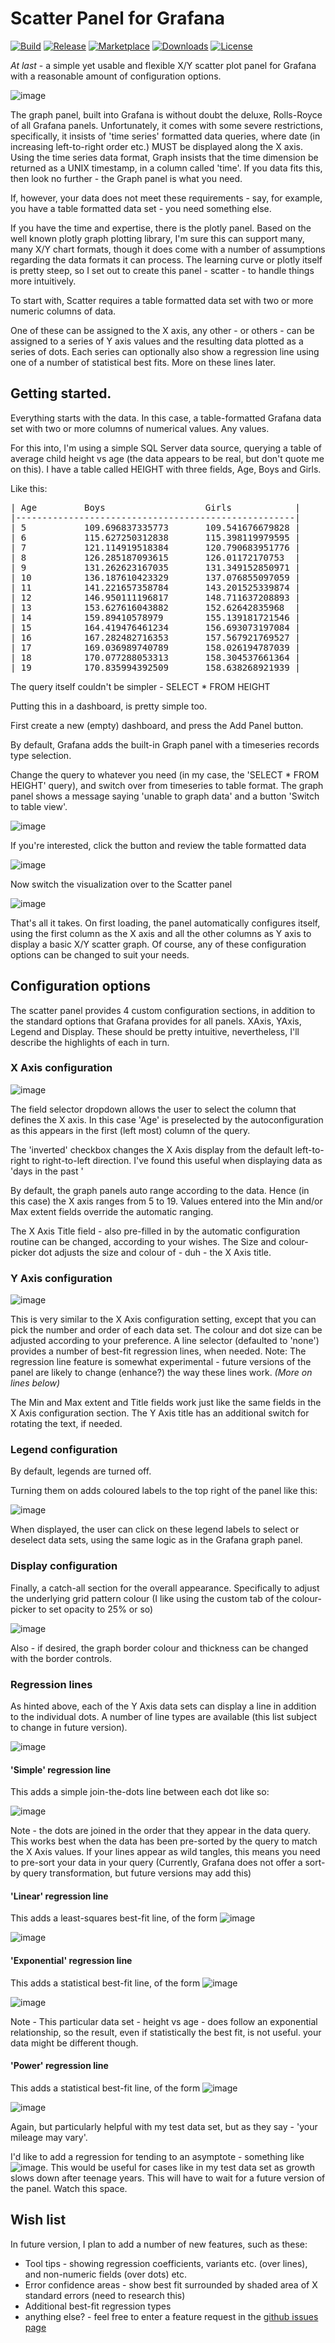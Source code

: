 # Scatter Panel for Grafana

[![Build](https://github.com/michaeldmoore/michaeldmoore-scatter-panel/workflows/CI/badge.svg)](https://github.com/michaeldmoore/michaeldmoore-scatter-panel/actions?query=workflow%3A%22CI%22)
[![Release](https://github.com/michaeldmoore/michaeldmoore-scatter-panel/workflows/Release/badge.svg)](https://github.com/michaeldmoore/michaeldmoore-scatter-panel/actions?query=workflow%3ARelease)
[![Marketplace](https://img.shields.io/badge/dynamic/json?color=orange&label=marketplace&prefix=v&query=%24.items%5B%3F%28%40.slug%20%3D%3D%20%22michaeldmoore-treemap-panel%22%29%5D.version&url=https%3A%2F%2Fgrafana.com%2Fapi%2Fplugins)](https://grafana.com/grafana/plugins/michaeldmoore-treemap-panel)
[![Downloads](https://img.shields.io/badge/dynamic/json?color=orange&label=downloads&query=%24.items%5B%3F%28%40.slug%20%3D%3D%20%22michaeldmoore-treemap-panel%22%29%5D.downloads&url=https%3A%2F%2Fgrafana.com%2Fapi%2Fplugins)](https://grafana.com/grafana/plugins/michaeldmoore-treemap-panel)
[![License](https://img.shields.io/github/license/michaeldmoore/michaeldmoore-scatter-panel)](LICENSE)





*At last* - a simple yet usable and flexible X/Y scatter plot panel for Grafana with a reasonable amount of configuration options.

![image](https://user-images.githubusercontent.com/3724718/103408554-4831c980-4b63-11eb-90de-93074fb76a06.png)

The graph panel, built into Grafana is without doubt the deluxe, Rolls-Royce of all Grafana panels.  Unfortunately, it comes with some severe restrictions, specifically, it insists of 'time series' formatted data queries, where date (in increasing left-to-right order etc.) MUST be displayed along the X axis.  Using the time series data format, Graph insists that the time dimension be returned as a UNIX timestamp, in a column called 'time'.  If you data fits this, then look no further - the Graph panel is what you need.

If, however, your data does not meet these requirements - say, for example, you have a table formatted data set - you need something else.

If you have the time and expertise, there is the plotly panel. Based on the well known plotly graph plotting library, I'm sure this can support many, many X/Y chart formats, though it does come with a number of assumptions regarding the data formats it can process.  The learning curve or plotly itself is pretty steep, so I set out to create this panel - scatter - to handle things more intuitively.

To start with, Scatter requires a table formatted data set with two or more numeric columns of data.

One of these can be assigned to the X axis, any other - or others - can be assigned to a series of Y axis values and the resulting data plotted as a series of dots.  Each series can optionally also show a regression line using one of a number of statistical best fits. More on these lines later.



## Getting started.

Everything starts with the data.  In this case, a table-formatted Grafana data set with two or more columns of numerical values.  Any values.

For this into, I'm using a simple SQL Server data source, querying a table of average child height vs age (the data appears to be real, but don't quote me on this).  I have a table called HEIGHT with three fields, Age, Boys and Girls.  

Like this:
<pre>
| Age         Boys                   Girls            |
|-----------------------------------------------------|
| 5           109.696837335773       109.541676679828 |
| 6           115.627250312838       115.398119979595 |
| 7           121.114919518384       120.790683951776 |
| 8           126.285187093615       126.01172170753  |
| 9           131.262623167035       131.349152850971 |
| 10          136.187610423329       137.076855097059 |
| 11          141.221657358784       143.201525339874 |
| 12          146.950111196817       148.711637208893 |
| 13          153.627616043882       152.62642835968  |
| 14          159.89410578979        155.139181721546 |
| 15          164.419476461234       156.693073197084 |
| 16          167.282482716353       157.567921769527 |
| 17          169.036989740789       158.026194787039 |
| 18          170.077288053313       158.304537661364 |
| 19          170.835994392509       158.638268921939 |
</pre>
The query itself couldn't be simpler - SELECT * FROM HEIGHT



Putting this in a dashboard, is pretty simple too.  

First create a new (empty) dashboard, and press the Add Panel button.

By default, Grafana adds the built-in Graph panel with a timeseries records type selection.

Change the query to whatever you need (in my case, the 'SELECT * FROM HEIGHT' query), and switch over from timeseries to table format.  The graph panel shows a message saying 'unable to graph data' and a button 'Switch to table view'.  

![image](https://user-images.githubusercontent.com/3724718/103420624-8bf2f600-4b98-11eb-9dab-056368c1559a.png)



If you're interested, click the button and review the table formatted data

![image](https://user-images.githubusercontent.com/3724718/103420676-c0ff4880-4b98-11eb-97d5-8bb29c970382.png)





Now switch the visualization over to the Scatter panel

![image](https://user-images.githubusercontent.com/3724718/103424825-dc754e00-4bae-11eb-9444-5361c09265c9.png)

That's all it takes.  On first loading, the panel automatically configures itself, using the first column as the X axis and all the other columns as Y axis to display a basic X/Y scatter graph.  Of course, any of these configuration options can be changed to suit your needs.



## Configuration options

The scatter panel provides 4 custom configuration sections, in addition to the standard options that Grafana provides for all panels.  XAxis, YAxis, Legend and Display.  These should be pretty intuitive, nevertheless, I'll describe the highlights of each in turn.

### X Axis configuration

![image](https://user-images.githubusercontent.com/3724718/103421035-91e9d680-4b9a-11eb-910a-a8de3efc7ce0.png)

The field selector dropdown allows the user to select the column that defines the X axis.  In this case 'Age' is preselected by the autoconfiguration as this appears in the first (left most) column of the query.

The 'inverted' checkbox changes the X Axis display from the default left-to-right to right-to-left direction.  I've found this useful when displaying data as 'days in the past '

By default, the graph panels auto range according to the data.  Hence (in this case) the X axis ranges from 5 to 19.  Values entered into the Min and/or Max extent fields override the automatic ranging. 

The X Axis Title field - also pre-filled in by the automatic configuration routine can be changed, according to your wishes.  The Size and colour-picker dot adjusts the size and colour of - duh - the X Axis title.



### Y Axis configuration

![image](https://user-images.githubusercontent.com/3724718/103421347-2bfe4e80-4b9c-11eb-964d-5664bf0cf5e2.png)

This is very similar to the X Axis configuration setting, except that you can pick the number and order of each data set.  The colour and dot size can be adjusted according to your preference.  A line selector (defaulted to 'none') provides a number of best-fit regression lines, when needed.  Note:  The regression line feature is somewhat experimental - future versions of the panel are likely to change (enhance?) the way these lines work.  *(More on lines below)*

The Min and Max extent and Title fields work just like the same fields in the X Axis configuration section.  The Y Axis title has an additional switch for rotating the text,  if needed.



### Legend configuration

By default, legends are turned off.

Turning them on adds coloured labels to the top right of the panel like this:

![image](https://user-images.githubusercontent.com/3724718/103421666-d75bd300-4b9d-11eb-9d1b-d83c6db33e5b.png)

When displayed, the user can click on these legend labels to select or deselect data sets, using the same logic as in the Grafana graph panel.



### Display configuration

Finally, a catch-all section for the overall appearance.  Specifically to adjust the underlying grid pattern colour (I like using the custom tab of the colour-picker to set opacity to 25% or so) 

![image](https://user-images.githubusercontent.com/3724718/103421813-9b753d80-4b9e-11eb-832e-f66a5e7bef36.png)

Also - if desired, the graph border colour and thickness can be changed with the border controls.





### Regression lines

As hinted above, each of the Y Axis data sets can display a line in addition to the individual dots.  A number of line types are available (this list subject to change in future version).

![image](https://user-images.githubusercontent.com/3724718/103422029-bc8a5e00-4b9f-11eb-93a1-52073552f062.png)





#### 'Simple' regression line

This adds a simple join-the-dots line between each dot like so:

![image](https://user-images.githubusercontent.com/3724718/103424706-2c9fe080-4bae-11eb-9aed-8203432b890f.png)



Note - the dots are joined in the order that they appear in the data query.  This works best when the data has been pre-sorted by the query to match the X Axis values.  If  your lines appear as wild tangles, this means you need to pre-sort your data in your query (Currently, Grafana does not offer a sort-by query transformation, but future versions may add this)





#### 'Linear' regression line

This adds a least-squares best-fit line, of the form ![image](https://user-images.githubusercontent.com/3724718/103424356-f3ff0780-4bab-11eb-81fc-c7d542db5b20.png)

![image](https://user-images.githubusercontent.com/3724718/103422356-51da2200-4ba1-11eb-9ccf-da6b56670796.png)



#### 'Exponential' regression line

This adds a statistical best-fit line, of the form ![image](https://user-images.githubusercontent.com/3724718/103424379-2446a600-4bac-11eb-94f5-b5f9491747ab.png)

![image](https://user-images.githubusercontent.com/3724718/103424745-7dafd480-4bae-11eb-8a70-b120919949b8.png)

Note - This particular data set - height vs age - does follow an exponential relationship, so the result, even if statistically the best fit, is not useful.  your data might be different though.



#### 'Power' regression line

This adds a statistical best-fit line, of the form ![image](https://user-images.githubusercontent.com/3724718/103424428-84d5e300-4bac-11eb-9aa6-759c2d58d025.png)

![image](https://user-images.githubusercontent.com/3724718/103424763-8e604a80-4bae-11eb-9eaa-29cd0782cbd7.png)

Again, but particularly helpful with my test data set, but as they say - 'your mileage may vary'.



I'd like to add a regression for tending to an asymptote - something like ![image](https://user-images.githubusercontent.com/3724718/103424319-bef2b500-4bab-11eb-9071-d3cfb7fc9580.png).  This would be useful for cases like in my test data set as growth slows down after teenage years.  This will have to wait for a future version of the panel.  Watch this space.





## Wish list

In future version, I plan to add a number of new features, such as these:

- Tool tips - showing regression coefficients, variants etc. (over lines), and non-numeric fields (over dots) etc.
- Error confidence areas - show best fit surrounded by shaded area of X standard errors (need to research this)
- Additional best-fit regression types
- anything else? - feel free to enter a feature request in the [github issues page](https://github.com/michaeldmoore/michaeldmoore-scatter-panel/issues) 
